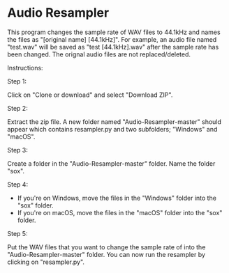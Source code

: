 # Audio Resampler

This program changes the sample rate of WAV files to 44.1kHz and names the files as "[original name] [44.1kHz]". For example, an audio file named "test.wav" will be saved as "test [44.1kHz].wav" after the sample rate has been changed. The orignal audio files are not replaced/deleted.

Instructions:

Step 1:

Click on "Clone or download" and select "Download ZIP".

Step 2:

Extract the zip file. A new folder named "Audio-Resampler-master" should appear which contains resampler.py and two subfolders; "Windows" and "macOS".

Step 3: 

Create a folder in the "Audio-Resampler-master" folder. Name the folder "sox".

Step 4:
- If you're on Windows, move the files in the "Windows" folder into the "sox" folder.
- If you're on macOS, move the files in the "macOS" folder into the "sox" folder.

Step 5:

Put the WAV files that you want to change the sample rate of into the "Audio-Resampler-master" folder. You can now run the resampler by clicking on "resampler.py".
